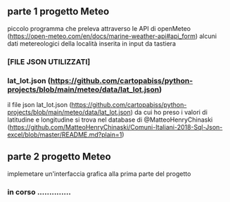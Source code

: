 ## parte 1 progetto Meteo
piccolo programma che preleva attraverso le API di openMeteo (https://open-meteo.com/en/docs/marine-weather-api#api_form) alcuni dati metereologici della località inserita in input da tastiera

### [FILE JSON UTILIZZATI] 
### lat_lot.json (https://github.com/cartopabiss/python-projects/blob/main/meteo/data/lat_lot.json)
il file json lat_lot.json (https://github.com/cartopabiss/python-projects/blob/main/meteo/data/lat_lot.json) da cui ho preso i valori di latitudine e longitudine si trova nel database di @MatteoHenryChinaski (https://github.com/MatteoHenryChinaski/Comuni-Italiani-2018-Sql-Json-excel/blob/master/README.md?plain=1)

## parte 2 progetto Meteo 
implemetare un'interfaccia grafica alla prima parte del progetto

### in corso ..............
